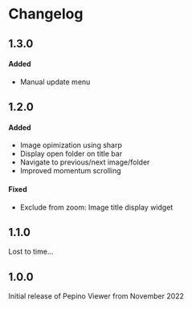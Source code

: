 # Changelog

## 1.3.0
  #### Added
  - Manual update menu

## 1.2.0
  #### Added
  - Image opimization using sharp
  - Display open folder on title bar
  - Navigate to previous/next image/folder
  - Improved momentum scrolling
 
  #### Fixed
  - Exclude from zoom: Image title display widget

## 1.1.0
Lost to time...

## 1.0.0
Initial release of Pepino Viewer from November 2022
